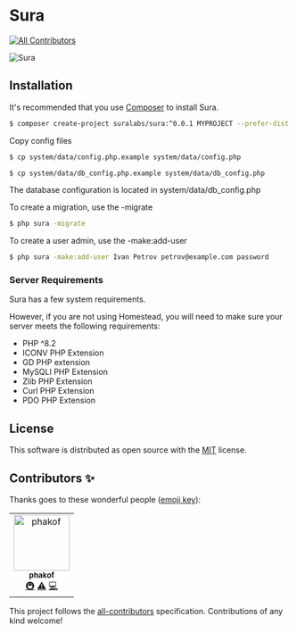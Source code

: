 # Sura
<!-- ALL-CONTRIBUTORS-BADGE:START - Do not remove or modify this section -->
[![All Contributors](https://img.shields.io/badge/all_contributors-1-orange.svg?style=flat-square)](#contributors-)
<!-- ALL-CONTRIBUTORS-BADGE:END -->

![Sura](https://raw.githubusercontent.com/Sura/sura/master/images/app.gif)

<a name="installation"></a>

## Installation

It's recommended that you use [Composer](https://getcomposer.org/) to install Sura.

```bash
$ composer create-project suralabs/sura:^0.0.1 MYPROJECT --prefer-dist
```

Copy config files

```bash
$ cp system/data/config.php.example system/data/config.php
```

```bash
$ cp system/data/db_config.php.example system/data/db_config.php
```

The database configuration is located in system/data/db_config.php

To create a migration, use the -migrate

```bash
$ php sura -migrate
```

To create a user admin, use the -make:add-user <name> <lastname> <mail> <pass>

```bash
$ php sura -make:add-user Ivan Petrov petrov@example.com password
```


### Server Requirements

Sura has a few system requirements.

However, if you are not using Homestead, you will need to make sure your server meets the following requirements:

- PHP ^8.2
- ICONV PHP Extension
- GD PHP extension
- MySQLI PHP Extension
- Zlib PHP Extension
- Curl PHP Extension
- PDO PHP Extension

## License

This software is distributed as open source with the [MIT](https://github.com/suralabs/sura/blob/master/LICENSE)
license.
## Contributors ✨

Thanks goes to these wonderful people ([emoji key](https://allcontributors.org/docs/en/emoji-key)):

<!-- ALL-CONTRIBUTORS-LIST:START - Do not remove or modify this section -->
<!-- prettier-ignore-start -->
<!-- markdownlint-disable -->
<table>
  <tbody>
    <tr>
      <td align="center"><a href="https://github.com/phakof"><img src="https://avatars.githubusercontent.com/u/62615948?v=4?s=100" width="100px;" alt="phakof"/><br /><sub><b>phakof</b></sub></a><br /><a href="#infra-phakof" title="Infrastructure (Hosting, Build-Tools, etc)">🚇</a> <a href="https://github.com/Sura-framework/sura/commits?author=phakof" title="Tests">⚠️</a> <a href="https://github.com/Sura-framework/sura/commits?author=phakof" title="Code">💻</a></td>
    </tr>
  </tbody>
</table>

<!-- markdownlint-restore -->
<!-- prettier-ignore-end -->

<!-- ALL-CONTRIBUTORS-LIST:END -->

This project follows the [all-contributors](https://github.com/all-contributors/all-contributors) specification. Contributions of any kind welcome!